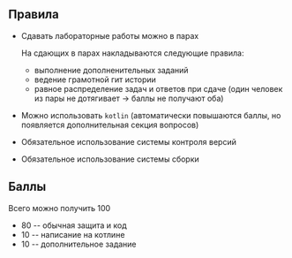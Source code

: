 ## Правила
- Сдавать лабораторные работы можно в парах

    На сдающих в парах накладываются следующие правила:

    - выполнение дополненительных заданий
    - ведение грамотной гит истории
    - равное распределение задач и ответов при сдаче (один человек из пары не дотягивает -> баллы не получают оба)


- Можно использовать `kotlin` (автоматически повышаются баллы, но появляется дополнительная секция вопросов)


- Обязательное использование системы контроля версий


- Обязательное использование системы сборки


## Баллы
  
Всего можно получить 100
- 80 -- обычная защита и код
- 10 -- написание на котлине
- 10 -- дополнительное задание

